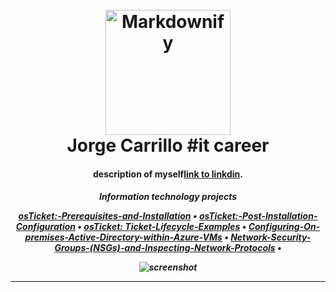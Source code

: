 <h1 align="center">
  <br>
  <a href="http://www.amitmerchant.com/electron-markdownify"><img src="https://raw.githubusercontent.com/amitmerchant1990/electron-markdownify/master/app/img/markdownify.png" alt="Markdownify" width="200"></a>
  <br>
  Jorge Carrillo #it career
  <br>
</h1>

<h4 align="center">description of myself<a href="http://electron.atom.io" target="_blank">link to linkdin</a>.</h4>

<h5 align="center">
 Information technology projects</5>

<p align="center">
<a href="https://github.com/jorge-car/osticket-prereqs">osTicket:-Prerequisites-and-Installation</a> •
  <a href="#osTicket:-Post-Installation-Configuration">osTicket:-Post-Installation-Configuration</a> •
  <a href="#osTicket:-Ticket-Lifecycle-Examples">osTicket: Ticket-Lifecycle-Examples</a> •
  <a href="#Configuring-On-premises-Active-Directory-within-Azure-VMs">Configuring-On-premises-Active-Directory-within-Azure-VMs</a> •
  <a href="#Network-Security-Groups-(NSGs)-and-Inspecting-Network-Protocols">Network-Security-Groups-(NSGs)-and-Inspecting-Network-Protocols</a> •
	
</p>

![screenshot](https://raw.githubusercontent.com/amitmerchant1990/electron-markdownify/master/app/img/markdownify.gif)


---


